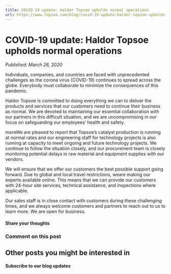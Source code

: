 ```yaml
---
title: COVID-19 update: Haldor Topsoe upholds normal operations
url: https://www.topsoe.com/blog/covid-19-update-haldor-topsoe-upholds-normal-operations#main-content
---
```


# COVID-19 update: Haldor Topsoe upholds normal operations

*Published: March 26, 2020*

Individuals, companies, and countries are faced with unprecedented challenges as the corona virus (COVID-19) continues to spread across the globe. Everybody must collaborate to minimize the consequences of this pandemic.

Haldor Topsoe is committed to doing everything we can to deliver the products and services that our customers need to continue their business as normal. We are devoted to maintaining our essential collaboration with our partners in this difficult situation, and we are uncompromising in our focus on safeguarding our employees’ health and safety.

moreWe are pleased to report that Topsoe’s catalyst production is running at normal rates and our engineering staff for technology projects is also running at capacity to meet ongoing and future technology projects. We continue to follow the situation closely, and our procurement team is closely monitoring potential delays in raw material and equipment supplies with our vendors.

We will ensure that we offer our customers the best possible support going forward. Due to global and local travel restrictions, weare making our experts available online. This means that we can provide our customers with 24-hour site services, technical assistance, and inspections where applicable.

Our sales staff is in close contact with customers during these challenging times, and we always welcome customers and partners to reach out to us to learn more. We are open for business.

#### Share your thoughts

### Comment on this post

## Other posts you might be interested in

#### Subscribe to our blog updates